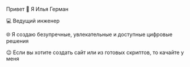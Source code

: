 Привет 👋 Я Илья Герман

💻 Ведущий инженер

🌐 Я создаю безупречные, увлекательные и доступные цифровые решения

😉 Если вы хотите создать сайт или из готовых скриптов, то качайте у меня
